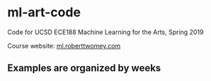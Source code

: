 # ml-art-code
Code for UCSD ECE188 Machine Learning for the Arts, Spring 2019

Course website: [ml.roberttwomey.com](ml.roberttwomey.com)

## Examples are organized by weeks
